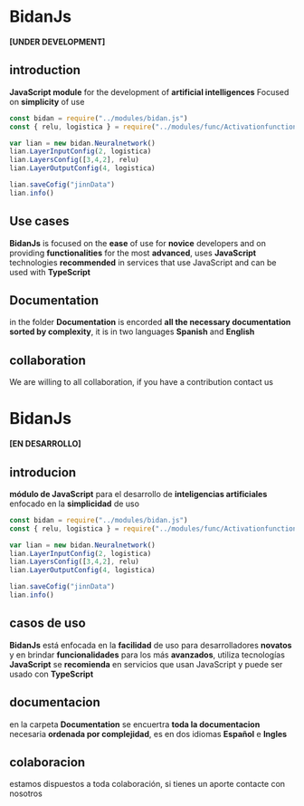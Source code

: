 # BidanJs
**[UNDER DEVELOPMENT]** 
## introduction
**JavaScript module** for the development of **artificial intelligences**
Focused on **simplicity** of use
~~~ JavaScript
const bidan = require("../modules/bidan.js")
const { relu, logistica } = require("../modules/func/Activationfunctions.js")

var lian = new bidan.Neuralnetwork()
lian.LayerInputConfig(2, logistica)
lian.LayersConfig([3,4,2], relu)
lian.LayerOutputConfig(4, logistica)

lian.saveCofig("jinnData")
lian.info()
~~~

## Use cases
**BidanJs** is focused on the **ease** of use for **novice** developers and on providing **functionalities** for the most **advanced**, uses **JavaScript** technologies **recommended** in services that use JavaScript and can be used with **TypeScript**

## Documentation
in the folder **Documentation** is encorded **all the necessary documentation** **sorted by complexity**, it is in two languages **Spanish** and **English**

## collaboration
We are willing to all collaboration, if you have a contribution contact us

# BidanJs
**[EN DESARROLLO]** 
## introducion
**módulo de JavaScript** para el desarrollo de **inteligencias artificiales**
enfocado en la **simplicidad** de uso
~~~ JavaScript
const bidan = require("../modules/bidan.js")
const { relu, logistica } = require("../modules/func/Activationfunctions.js")

var lian = new bidan.Neuralnetwork()
lian.LayerInputConfig(2, logistica)
lian.LayersConfig([3,4,2], relu)
lian.LayerOutputConfig(4, logistica)

lian.saveCofig("jinnData")
lian.info()
~~~

## casos de uso
**BidanJs** está enfocada en la **facilidad** de uso para desarrolladores **novatos** y en brindar **funcionalidades** para los más **avanzados**, utiliza tecnologías **JavaScript** se **recomienda** en servicios que usan JavaScript y puede ser usado con **TypeScript**

## documentacion
en la carpeta **Documentation** se encuertra **toda la documentacion** necesaria **ordenada por complejidad**, es en dos idiomas **Español** e **Ingles**

## colaboracion
estamos dispuestos a toda colaboración, si tienes un aporte contacte con nosotros